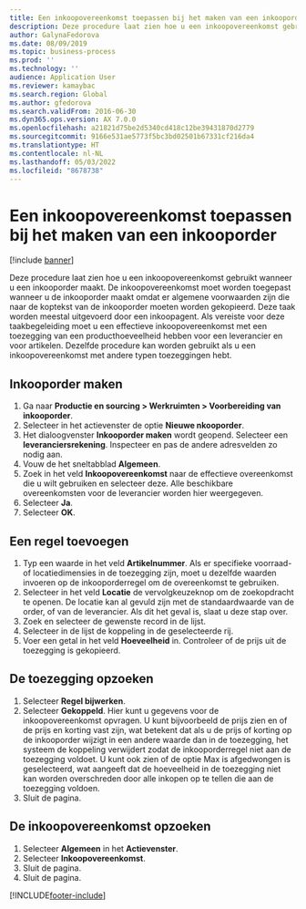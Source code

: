 ```yaml
---
title: Een inkoopovereenkomst toepassen bij het maken van een inkooporder
description: Deze procedure laat zien hoe u een inkoopovereenkomst gebruikt wanneer u een inkooporder maakt.
author: GalynaFedorova
ms.date: 08/09/2019
ms.topic: business-process
ms.prod: ''
ms.technology: ''
audience: Application User
ms.reviewer: kamaybac
ms.search.region: Global
ms.author: gfedorova
ms.search.validFrom: 2016-06-30
ms.dyn365.ops.version: AX 7.0.0
ms.openlocfilehash: a21821d75be2d5340cd418c12be39431870d2779
ms.sourcegitcommit: 9166e531ae5773f5bc3bd02501b67331cf216da4
ms.translationtype: HT
ms.contentlocale: nl-NL
ms.lasthandoff: 05/03/2022
ms.locfileid: "8678738"
---
```

# <a name="apply-a-purchase-agreement-when-creating-a-purchase-order"></a>Een inkoopovereenkomst toepassen bij het maken van een inkooporder

[!include [banner](../../includes/banner.md)]

Deze procedure laat zien hoe u een inkoopovereenkomst gebruikt wanneer u een inkooporder maakt. De inkoopovereenkomst moet worden toegepast wanneer u de inkooporder maakt omdat er algemene voorwaarden zijn die naar de koptekst van de inkooporder moeten worden gekopieerd. Deze taak worden meestal uitgevoerd door een inkoopagent. Als vereiste voor deze taakbegeleiding moet u een effectieve inkoopovereenkomst met een toezegging van een producthoeveelheid hebben voor een leverancier en voor artikelen. Dezelfde procedure kan worden gebruikt als u een inkoopovereenkomst met andere typen toezeggingen hebt.

## <a name="create-a-purchase-order"></a>Inkooporder maken

1. Ga naar **Productie en sourcing \> Werkruimten \> Voorbereiding van inkooporder**.
1. Selecteer in het actievenster de optie **Nieuwe nkooporder**.
1. Het dialoogvenster **Inkooporder maken** wordt geopend. Selecteer een **leveranciersrekening**. Inspecteer en pas de andere adresvelden zo nodig aan.
1. Vouw de het sneltabblad **Algemeen**.
1. Zoek in het veld **Inkoopovereenkomst** naar de effectieve overeenkomst die u wilt gebruiken en selecteer deze. Alle beschikbare overeenkomsten voor de leverancier worden hier weergegeven.  
1. Selecteer **Ja**.
1. Selecteer **OK**.

## <a name="add-a-line"></a>Een regel toevoegen

1. Typ een waarde in het veld **Artikelnummer**. Als er specifieke voorraad- of locatiedimensies in de toezegging zijn, moet u dezelfde waarden invoeren op de inkooporderregel om de overeenkomst te gebruiken.
1. Selecteer in het veld **Locatie** de vervolgkeuzeknop om de zoekopdracht te openen. De locatie kan al gevuld zijn met de standaardwaarde van de order, of van de leverancier. Als dit het geval is, slaat u deze stap over.  
1. Zoek en selecteer de gewenste record in de lijst.
1. Selecteer in de lijst de koppeling in de geselecteerde rij.
1. Voer een getal in het veld **Hoeveelheid** in. Controleer of de prijs uit de toezegging is gekopieerd.  

## <a name="look-up-the-commitment"></a>De toezegging opzoeken

1. Selecteer **Regel bijwerken**.
1. Selecteer **Gekoppeld**. Hier kunt u gegevens voor de inkoopovereenkomst opvragen. U kunt bijvoorbeeld de prijs zien en of de prijs en korting vast zijn, wat betekent dat als u de prijs of korting op de inkooporder wijzigt in een andere waarde dan in de toezegging, het systeem de koppeling verwijdert zodat de inkooporderregel niet aan de toezegging voldoet. U kunt ook zien of de optie Max is afgedwongen is geselecteerd, wat aangeeft dat de hoeveelheid in de toezegging niet kan worden overschreden door alle inkopen op te tellen die aan de toezegging voldoen.  
1. Sluit de pagina.

## <a name="look-up-the-purchase-agreement"></a>De inkoopovereenkomst opzoeken

1. Selecteer **Algemeen** in het **Actievenster**.
1. Selecteer **Inkoopovereenkomst**.
1. Sluit de pagina.
1. Sluit de pagina.



[!INCLUDE[footer-include](../../../includes/footer-banner.md)]